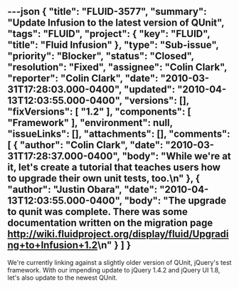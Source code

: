 ---json
{
  "title": "FLUID-3577",
  "summary": "Update Infusion to the latest version of QUnit",
  "tags": "FLUID",
  "project": {
    "key": "FLUID",
    "title": "Fluid Infusion"
  },
  "type": "Sub-issue",
  "priority": "Blocker",
  "status": "Closed",
  "resolution": "Fixed",
  "assignee": "Colin Clark",
  "reporter": "Colin Clark",
  "date": "2010-03-31T17:28:03.000-0400",
  "updated": "2010-04-13T12:03:55.000-0400",
  "versions": [],
  "fixVersions": [
    "1.2"
  ],
  "components": [
    "Framework"
  ],
  "environment": null,
  "issueLinks": [],
  "attachments": [],
  "comments": [
    {
      "author": "Colin Clark",
      "date": "2010-03-31T17:28:37.000-0400",
      "body": "While we're at it, let's create a tutorial that teaches users how to upgrade their own unit tests, too.\n"
    },
    {
      "author": "Justin Obara",
      "date": "2010-04-13T12:03:55.000-0400",
      "body": "The upgrade to qunit was complete. There was some documentation written on the migration page <http://wiki.fluidproject.org/display/fluid/Upgrading+to+Infusion+1.2>\n"
    }
  ]
}
---
We're currently linking against a slightly older version of QUnit, jQuery's test framework. With our impending update to jQuery 1.4.2 and jQuery UI 1.8, let's also update to the newest QUnit.

        